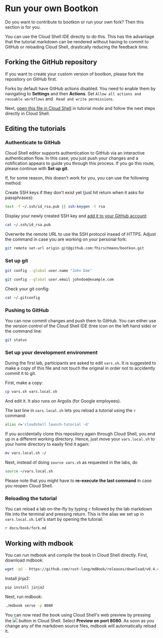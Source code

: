 # Run your own Bootkon

Do you want to contribute to bootkon or run your own fork? Then this section is for you.

You can use the Cloud Shell IDE directly to do this. This has the advantage that the tutorial markdown can be rendered without having to commit to GitHub or reloading Cloud Shell, drastically reducing the feedback time.

## Forking the GitHub repository

If you want to create your custom version of bootkon, please fork the repository on GitHub first.

Forks by default have GitHub actions disabled. You need to enable them by navigating to **Settings** and then **Actions**. Set `Allow all actions and reusable workflows` and `
Read and write permissions`.

Next, [open this file in Cloud Shell](https://console.cloud.google.com/cloudshell/open?git_repo=https://github.com/fhirschmann/bootkon&page=editor&tutorial=docs/book/fork.md&show=ide&cloudshell_workspace=) in tutorial mode and follow the next steps directly in Cloud Shell.

## Editing the tutorials

### Authenticate to GitHub

Cloud Shell editor supports authentication to GitHub via an interactive authentication flow.
In this case, you just push your changes and a notification appears to guide you through this process. If you go this route, please continue with **Set up git**.

If, for some reason, this doesn't work for you, you can use the following method:

Create SSH keys if they don't exist yet (just hit return when it asks for passphrases):
```bash
test -f ~/.ssh/id_rsa.pub || ssh-keygen -t rsa
```

Display your newly created SSH key and [add it to your GitHub account](https://github.com/settings/keys):
```bash
cat ~/.ssh/id_rsa.pub
```

Overwrite the remote URL to use the SSH protocol insead of HTTPS. Adjust the command in case you are working on your personal fork:
```bash
git remote set-url origin git@github.com:fhirschmann/bootkon.git
```

### Set up git

```bash
git config --global user.name "John Doe"
```
```bash
git config --global user.email johndoe@example.com  
```

Check your git config:
```bash
cat ~/.gitconfig
```

### Pushing to GitHub

You can now commit changes and push them to GitHub. You can either use the version control of the Cloud Shell IDE (tree icon on the left hand side) or the command line:

```bash
git status
```

### Set up your development environment

During the first lab, participants are asked to edit `vars.sh`. It is suggested to make a copy of this file and not touch the original in order not to accidently commit it to git.

First, make a copy:
```bash
cp vars.sh vars.local.sh
```

And <walkthrough-editor-open-file filePath="vars.local.sh">edit it</walkthrough-editor-open-file>. It also runs on Argolis (for Google employees).

The last line in `vars.local.sh` lets you reload a tutorial using the `r` command:

```bash
alias r='cloudshell launch-tutorial -d'
```

If you accidentally clone this repository again through Cloud Shell, you end up in a different working directory. Hence, just move your `vars.local.sh` to your home directory to easily find it again:
```bash
mv vars.local.sh ~/
```

Next, instead of doing `source vars.sh` as requested in the labs, do
```bash
source ~/vars.local.sh
```

Please note that you might have to **re-execute the last command** in case you reopen Cloud Shell.

### Reloading the tutorial

You can reload a lab on-the-fly by typing `r` followed by the lab markdown file into the terminal and pressing return. This is the alias we set up in `vars.local.sh`. Let's start by opening the tutorial:
```bash
r docs/book/fork.md
```

## Working with mdbook

You can run mdbook and compile the book in Cloud Shell directly. First, download mdbook:
```bash
wget -qO - https://github.com/rust-lang/mdBook/releases/download/v0.4.43/mdbook-v0.4.43-x86_64-unknown-linux-gnu.tar.gz | tar xvzf -
```

Install jinja2:
```bash
pip install jinja2
```

Next, run mdbook:
```bash
./mdbook serve -p 8080
```

You can now read the book using Cloud Shell's web preview by pressing the ![](https://cloud.google.com/static/shell/docs/images/web_preview.svg) button in Cloud Shell. Select **Preview on port 8080**. As soon as you change any of the markdown source files, mdbook will automatically reload it.